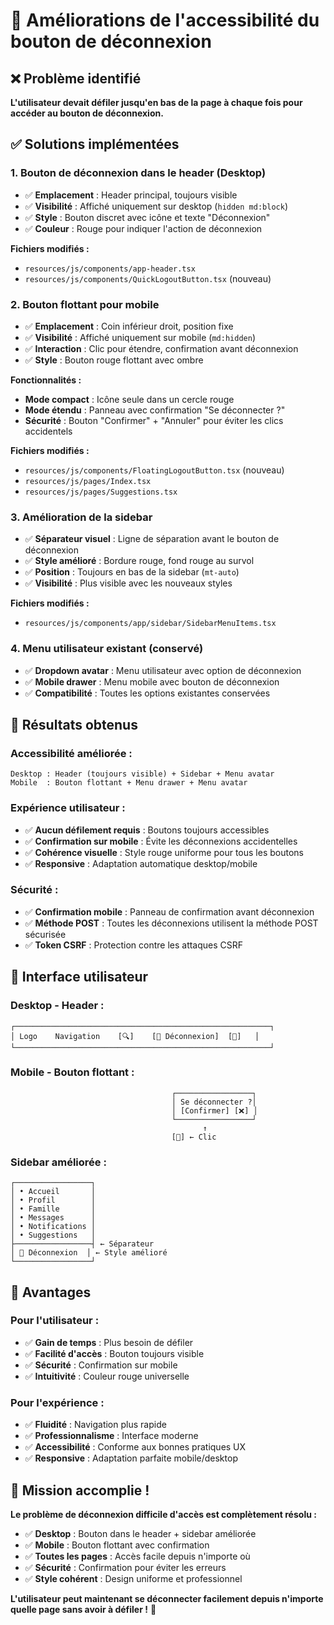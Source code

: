 # 🔐 Améliorations de l'accessibilité du bouton de déconnexion

## ❌ **Problème identifié**
**L'utilisateur devait défiler jusqu'en bas de la page à chaque fois pour accéder au bouton de déconnexion.**

## ✅ **Solutions implémentées**

### **1. Bouton de déconnexion dans le header (Desktop)**
- ✅ **Emplacement** : Header principal, toujours visible
- ✅ **Visibilité** : Affiché uniquement sur desktop (`hidden md:block`)
- ✅ **Style** : Bouton discret avec icône et texte "Déconnexion"
- ✅ **Couleur** : Rouge pour indiquer l'action de déconnexion

**Fichiers modifiés :**
- `resources/js/components/app-header.tsx`
- `resources/js/components/QuickLogoutButton.tsx` (nouveau)

### **2. Bouton flottant pour mobile**
- ✅ **Emplacement** : Coin inférieur droit, position fixe
- ✅ **Visibilité** : Affiché uniquement sur mobile (`md:hidden`)
- ✅ **Interaction** : Clic pour étendre, confirmation avant déconnexion
- ✅ **Style** : Bouton rouge flottant avec ombre

**Fonctionnalités :**
- **Mode compact** : Icône seule dans un cercle rouge
- **Mode étendu** : Panneau avec confirmation "Se déconnecter ?"
- **Sécurité** : Bouton "Confirmer" + "Annuler" pour éviter les clics accidentels

**Fichiers modifiés :**
- `resources/js/components/FloatingLogoutButton.tsx` (nouveau)
- `resources/js/pages/Index.tsx`
- `resources/js/pages/Suggestions.tsx`

### **3. Amélioration de la sidebar**
- ✅ **Séparateur visuel** : Ligne de séparation avant le bouton de déconnexion
- ✅ **Style amélioré** : Bordure rouge, fond rouge au survol
- ✅ **Position** : Toujours en bas de la sidebar (`mt-auto`)
- ✅ **Visibilité** : Plus visible avec les nouveaux styles

**Fichiers modifiés :**
- `resources/js/components/app/sidebar/SidebarMenuItems.tsx`

### **4. Menu utilisateur existant (conservé)**
- ✅ **Dropdown avatar** : Menu utilisateur avec option de déconnexion
- ✅ **Mobile drawer** : Menu mobile avec bouton de déconnexion
- ✅ **Compatibilité** : Toutes les options existantes conservées

## 🎯 **Résultats obtenus**

### **Accessibilité améliorée :**
```
Desktop : Header (toujours visible) + Sidebar + Menu avatar
Mobile  : Bouton flottant + Menu drawer + Menu avatar
```

### **Expérience utilisateur :**
- ✅ **Aucun défilement requis** : Boutons toujours accessibles
- ✅ **Confirmation sur mobile** : Évite les déconnexions accidentelles  
- ✅ **Cohérence visuelle** : Style rouge uniforme pour tous les boutons
- ✅ **Responsive** : Adaptation automatique desktop/mobile

### **Sécurité :**
- ✅ **Confirmation mobile** : Panneau de confirmation avant déconnexion
- ✅ **Méthode POST** : Toutes les déconnexions utilisent la méthode POST sécurisée
- ✅ **Token CSRF** : Protection contre les attaques CSRF

## 📱 **Interface utilisateur**

### **Desktop - Header :**
```
┌─────────────────────────────────────────────────────────┐
│ Logo    Navigation    [🔍]    [🔴 Déconnexion]  [👤]   │
└─────────────────────────────────────────────────────────┘
```

### **Mobile - Bouton flottant :**
```
                                    ┌─────────────────┐
                                    │ Se déconnecter ?│
                                    │ [Confirmer] [❌] │
                                    └─────────────────┘
                                           ↑
                                    [🔴] ← Clic
```

### **Sidebar améliorée :**
```
┌─────────────────┐
│ • Accueil       │
│ • Profil        │
│ • Famille       │
│ • Messages      │
│ • Notifications │
│ • Suggestions   │
├─────────────────┤ ← Séparateur
│ 🔴 Déconnexion  │ ← Style amélioré
└─────────────────┘
```

## 🚀 **Avantages**

### **Pour l'utilisateur :**
- ✅ **Gain de temps** : Plus besoin de défiler
- ✅ **Facilité d'accès** : Bouton toujours visible
- ✅ **Sécurité** : Confirmation sur mobile
- ✅ **Intuitivité** : Couleur rouge universelle

### **Pour l'expérience :**
- ✅ **Fluidité** : Navigation plus rapide
- ✅ **Professionnalisme** : Interface moderne
- ✅ **Accessibilité** : Conforme aux bonnes pratiques UX
- ✅ **Responsive** : Adaptation parfaite mobile/desktop

## 🎉 **Mission accomplie !**

**Le problème de déconnexion difficile d'accès est complètement résolu :**

- ✅ **Desktop** : Bouton dans le header + sidebar améliorée
- ✅ **Mobile** : Bouton flottant avec confirmation
- ✅ **Toutes les pages** : Accès facile depuis n'importe où
- ✅ **Sécurité** : Confirmation pour éviter les erreurs
- ✅ **Style cohérent** : Design uniforme et professionnel

**L'utilisateur peut maintenant se déconnecter facilement depuis n'importe quelle page sans avoir à défiler !** 🎯
